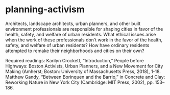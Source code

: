 # planning-activism
 
Architects, landscape architects, urban planners, and other built environment professionals are responsible for shaping cities in favor of the health, safety, and welfare of urban residents. What ethical issues arise when the work of these professionals don’t work in the favor of the health, safety, and welfare of urban residents? How have ordinary residents attempted to remake their neighborhoods and cities on their own?

Required readings:
Karilyn Crockett, “Introduction,” People before Highways: Boston Activists, Urban Planners, and a New Movement for City Making (Amherst; Boston: University of Massachusetts Press, 2018), 1-18.
Matthew Gandy, “Between Borinquen and the Barrio,” in Concrete and Clay: Reworking Nature in New York City (Cambridge: MIT Press, 2002), pp. 153–186.
